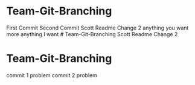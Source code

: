 
# Team-Git-Branching
First Commit
Second Commit
Scott Readme Change 2
anything you want
more anything I want # Team-Git-Branching
Scott Readme Change 2
# Team-Git-Branching
commit 1 problem
commit 2 problem
